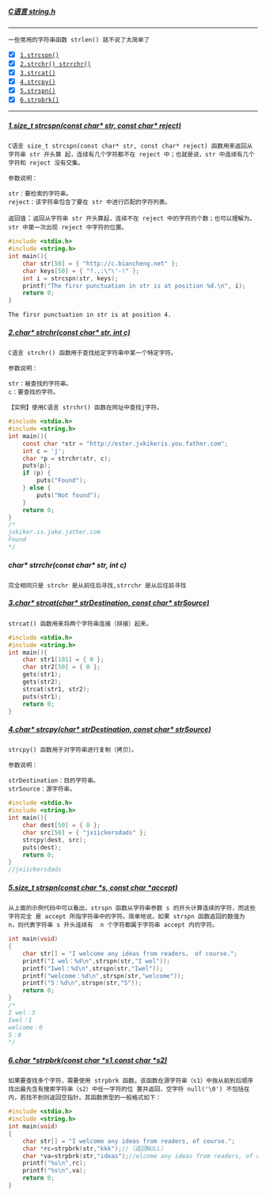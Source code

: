 #####  [C语言 string.h](#top) <b id="top"></b> 
----
`一些常用的字符串函数 strlen() 就不说了太简单了`

- [x] [`1.strcspn()`](#target1)
- [x] [`2.strchr() strrchr()`](#target2)
- [x] [`3.strcat()`](#target3)
- [x] [`4.strcpy()`](#target4)
- [x] [`5.strspn()`](#target5)
- [x] [`6.strpbrk()`](#target6)
 
---
##### [1.size_t strcspn(const char* str, const char* reject)](#top) <b id="target1"></b>
`C语言 size_t strcspn(const char* str, const char* reject) 函数用来返回从字符串 str 开头算
起，连续有几个字符都不在 reject 中；也就是说，str 中连续有几个字符和 reject 没有交集。`

`参数说明：`
```
str：要检索的字符串。
reject：该字符串包含了要在 str 中进行匹配的字符列表。
```

`返回值`：`返回从字符串 str 开头算起，连续不在 reject 中的字符的个数；也可以理解为，str 中第一次出现 reject 中字符的位置。`

```c
#include <stdio.h>
#include <string.h>
int main(){
    char str[50] = { "http://c.biancheng.net" };
    char keys[50] = { "?.,:\"\'-!" };
    int i = strcspn(str, keys);
    printf("The firsr punctuation in str is at position %d.\n", i);
    return 0;
}
```
`The firsr punctuation in str is at position 4.`

##### [2.char* strchr(const char* str, int c)](#top) <b id="target2"></b>
`C语言 strchr() 函数用于查找给定字符串中某一个特定字符。`

`参数说明：`
```
str：被查找的字符串。
c：要查找的字符。
```

`【实例】使用C语言 strchr() 函数在网址中查找j字符。 `
```c
#include <stdio.h>
#include <string.h>
int main(){
    const char *str = "http://ester.jxkikeris.you.father.com";
    int c = 'j';
    char *p = strchr(str, c);
    puts(p);
    if (p) {
        puts("Found");
    } else {
        puts("Not found");
    }
    return 0;
}
/*
jxkiker.is.jake.jather.com
Found
*/
```
##### char* strrchr(const char* str, int c)
`完全相同只是 strchr 是从前往后寻找,strrchr 是从后往前寻找`

##### [3.char* strcat(char* strDestination, const char* strSource)](#top)  <b id="target3"></b>
`strcat() 函数用来将两个字符串连接（拼接）起来。`

```c
#include <stdio.h>
#include <string.h>
int main(){
    char str1[101] = { 0 };
    char str2[50] = { 0 };
    gets(str1);
    gets(str2);
    strcat(str1, str2);
    puts(str1);
    return 0;
}
```


##### [4.char* strcpy(char* strDestination, const char* strSource)](#top)   <b id="target4"></b>
`strcpy() 函数用于对字符串进行复制（拷贝）。`

`参数说明：`
```
strDestination：目的字符串。
strSource：源字符串。
```

```c
#include <stdio.h>
#include <string.h>
int main(){
    char dest[50] = { 0 };
    char src[50] = { "jxiickersdads" };
    strcpy(dest, src);
    puts(dest);
    return 0;
}
//jxiickersdads
```

##### [5.size_t strspn(const char *s, const char *accept)](#top) <b id="target5"></b>
`从上面的示例代码中可以看出，strspn 函数从字符串参数 s 的开头计算连续的字符，而这些字符完全
是 accept 所指字符串中的字符。简单地说，如果 strspn 函数返回的数值为 n，则代表字符串 s 开头连续有 
n 个字符都属于字符串 accept 内的字符。`

```c
int main(void)
{
    char str[] = "I welcome any ideas from readers， of course.";
    printf("I wel：%d\n",strspn(str,"I wel"));
    printf("Iwel：%d\n",strspn(str,"Iwel"));
    printf("welcome：%d\n",strspn(str,"welcome"));
    printf("5：%d\n",strspn(str,"5"));
    return 0;
}
/*
I wel：5
Iwel：1
welcome：0
5：0
*/
```

##### [6.char *strpbrk(const char *s1,const char *s2)](#top) <b id="target6"></b>
`如果要查找多个字符，需要使用 strpbrk 函数。该函数在源字符串（s1）中按从前到后顺序找出最先含有搜索字符串（s2）中任一字符的位
置并返回，空字符 null('\0') 不包括在内，若找不到则返回空指针。其函数原型的一般格式如下：`

```c
#include <stdio.h>
#include <string.h>
int main(void)
{
    char str[] = "I welcome any ideas from readers, of course.";
    char *rc=strpbrk(str,"kkk");//（返回NULL）
    char *va=strpbrk(str,"ideas");//elcome any ideas from readers, of course.
    printf("%s\n",rc);
    printf("%s\n",va);
    return 0;
}
```
